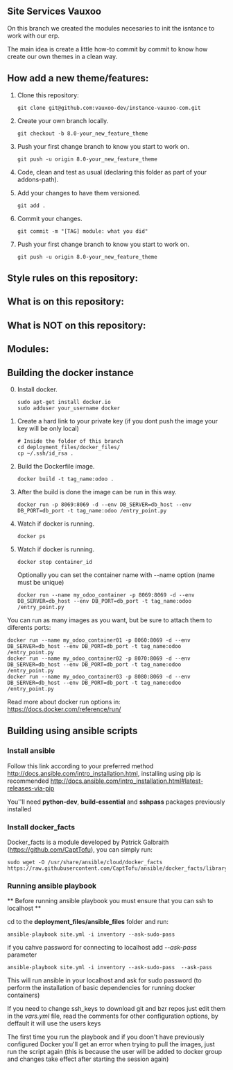 Site Services Vauxoo
---

On this branch we created the modules necesaries to init the isntance to work with our erp.

The main idea is create a little how-to commit by commit to know how create our own themes in a clean way.

How add a new theme/features:
---

1. Clone this repository:

    ```
    git clone git@github.com:vauxoo-dev/instance-vauxoo-com.git
    ```

2. Create your own branch locally.

    ```
    git checkout -b 8.0-your_new_feature_theme
    ```

3. Push your first change branch to know you start to work on.

    ```
    git push -u origin 8.0-your_new_feature_theme
    ```

4. Code, clean and test as usual (declaring this folder as part of your addons-path).

5. Add your changes to have them versioned.

    ```
    git add .
    ```

6. Commit your changes.

    ```
    git commit -m "[TAG] module: what you did"
    ```

7. Push your first change branch to know you start to work on.

    ```
    git push -u origin 8.0-your_new_feature_theme
    ```

Style rules on this repository:
---

What is on this repository:
---

What is NOT on this repository:
---

Modules:
---

Building the docker instance
---

0. Install docker.

    ```
    sudo apt-get install docker.io
    sudo adduser your_username docker
    ```

1. Create a hard link to your private key (if you dont push the image your key will be only local)

    ```
    # Inside the folder of this branch
    cd deployment_files/docker_files/
    cp ~/.ssh/id_rsa .
    ```

2. Build the Dockerfile image.

    ```
    docker build -t tag_name:odoo .
    ```

3. After the build is done the image can be run in this way.

    ```
    docker run -p 8069:8069 -d --env DB_SERVER=db_host --env DB_PORT=db_port -t tag_name:odoo /entry_point.py
    ```
4. Watch if docker is running.

    ```
    docker ps
    ```

5. Watch if docker is running.

    ```
    docker stop container_id
    ```

    Optionally you can set the container name with --name option (name must be unique)

    ```
    docker run --name my_odoo_container -p 8069:8069 -d --env DB_SERVER=db_host --env DB_PORT=db_port -t tag_name:odoo /entry_point.py
    ```

You can  run as many images as you want, but be sure to attach them to diferents ports:

    docker run --name my_odoo_container01 -p 8060:8069 -d --env DB_SERVER=db_host --env DB_PORT=db_port -t tag_name:odoo /entry_point.py
    docker run --name my_odoo_container02 -p 8070:8069 -d --env DB_SERVER=db_host --env DB_PORT=db_port -t tag_name:odoo /entry_point.py
    docker run --name my_odoo_container03 -p 8080:8069 -d --env DB_SERVER=db_host --env DB_PORT=db_port -t tag_name:odoo /entry_point.py

Read more about docker run options in: https://docs.docker.com/reference/run/

Building using ansible scripts
---

### Install ansible

Follow this link according to your preferred method http://docs.ansible.com/intro_installation.html, installing using pip is recommended http://docs.ansible.com/intro_installation.html#latest-releases-via-pip

You''ll need **python-dev**, **build-essential** and **sshpass** packages previously installed

### Install docker_facts

Docker_facts is a module developed by Patrick Galbraith (https://github.com/CaptTofu), you can simply run:

    sudo wget -O /usr/share/ansible/cloud/docker_facts https://raw.githubusercontent.com/CaptTofu/ansible/docker_facts/library/cloud/docker_facts

### Running ansible playbook

** Before running ansible playbook you must ensure that you can ssh to localhost **

cd to the **deployment_files/ansible_files** folder and run:

    ansible-playbook site.yml -i inventory --ask-sudo-pass

if you cahve password for connecting to localhost add *--ask-pass* parameter

    ansible-playbook site.yml -i inventory --ask-sudo-pass  --ask-pass

This will run ansible in your localhost and ask for sudo password (to perform the installation of basic dependencies for running docker containers)

If you need to change ssh_keys to download git and bzr repos just edit them in the *vars.yml* file, read the comments for other configuration options, by deffault it will use the users keys

The first time you run the playbook and if you doon't have previously configured Docker you'll get an error when trying to pull the images, just run the script again (this is because the user will be added to docker group and changes take effect after starting the session again)
